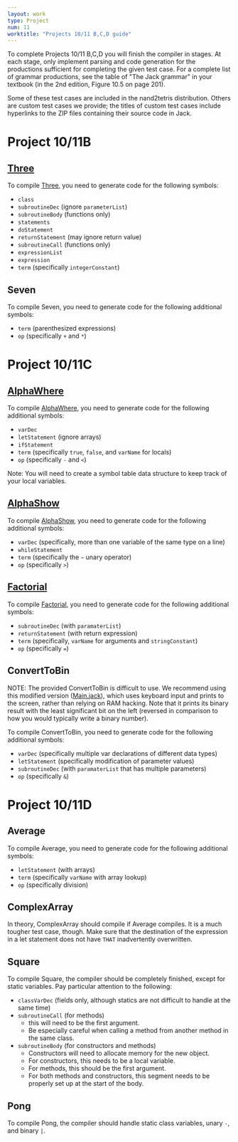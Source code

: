 ```yaml
---
layout: work
type: Project
num: 11
worktitle: "Projects 10/11 B,C,D guide"
---
```


To complete Projects 10/11 B,C,D you will finish the compiler in
stages. At each stage, only implement parsing and code generation for
the productions sufficient for completing the given test case.  For a
complete list of grammar productions, see the table of "The Jack
grammar" in your textbook (in the 2nd edition, Figure 10.5 on page
201).

Some of these test cases are included in the nand2tetris
distribution. Others are custom test cases we provide; the titles of
custom test cases include hyperlinks to the ZIP files containing their
source code in Jack.

Project 10/11B
==============

[Three](Three.zip)
------------------

To compile [Three](Three.zip), you need to generate code for the following symbols:

- `class`
- `subroutineDec` (ignore `parameterList`)
- `subroutineBody` (functions only)
- `statements`
- `doStatement`
- `returnStatement` (may ignore return value)
- `subroutineCall` (functions only)
- `expressionList`
- `expression`
- `term` (specifically `integerConstant`)

Seven
-----

To compile Seven, you need to generate code for the following additional symbols:

- `term` (parenthesized expressions)
- `op` (specifically `+` and `*`)

Project 10/11C
==============

[AlphaWhere](AlphaWhere.zip)
----------------------------

To compile [AlphaWhere](AlphaWhere.zip), you need to generate code
for the following additional symbols:

- `varDec`
- `letStatement` (ignore arrays)
- `ifStatement`
- `term` (specifically `true`, `false`, and `varName` for locals)
- `op` (specifically `-` and `<`)

Note: You will need to create a symbol table data structure to keep
track of your local variables.

[AlphaShow](AlphaShow.zip)
--------------------------

To compile [AlphaShow](AlphaShow.zip), you need to generate code for
the following additional symbols:

- `varDec` (specifically, more than one variable of the same type on a line)
- `whileStatement`
- `term` (specifically the `~` unary operator)
- `op` (specifically `>`)

[Factorial](Factorial.zip)
--------------------------

To compile [Factorial](Factorial.zip), you need to generate code for
the following additional symbols:

- `subroutineDec` (with `paramaterList`)
- `returnStatement` (with return expression)
- `term` (specifically, `varName` for arguments and `stringConstant`)
- `op` (specifically `=`)

ConvertToBin
------------

NOTE: The provided ConvertToBin is difficult to use. We recommend
using this modified version ([Main.jack](ConvertToBin/Main.jack)),
which uses keyboard input and prints to the screen, rather than
relying on RAM hacking. Note that it prints its binary result with the
least significant bit on the left (reversed in comparison to how you
would typically write a binary number).

To compile ConvertToBin, you need to generate code for the following additional symbols:

- `varDec` (specifically multiple var declarations of different data types)
- `letStatement` (specifically modification of parameter values)
- `subroutineDec` (with `paramaterList` that has multiple parameters)
- `op` (specifically `&`)

Project 10/11D
==============

Average
-------

To compile Average, you need to generate code for the following additional symbols:

- `letStatement` (with arrays)
- `term` (specifically `varName` with array lookup)
- `op` (specifically division)

ComplexArray
------------

In theory, ComplexArray should compile if Average compiles. It is a
much tougher test case, though. Make sure that the destination of the
expression in a let statement does not have `THAT` inadvertently
overwritten.

Square
------

To compile Square, the compiler should be completely finished, except
for static variables. Pay particular attention to the following:

- `classVarDec` (fields only, although statics are not difficult to handle at the same time)
- `subroutineCall` (for methods)
    - this will need to be the first argument.
    - Be especially careful when calling a method from another method in the same class.
- `subroutineBody` (for constructors and methods)
    - Constructors will need to allocate memory for the new object.
    - For constructors, this needs to be a local variable.
    - For methods, this should be the first argument.
    - For both methods and constructors, this segment needs to be
      properly set up at the start of the body.

Pong
----

To compile Pong, the compiler should handle static class variables, unary `-`, and binary `|`.
